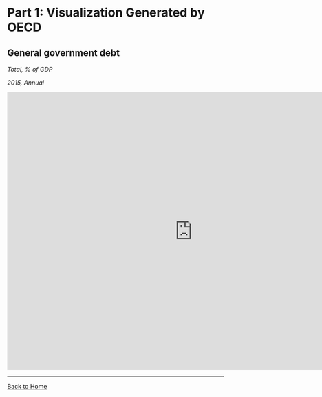 # Part 1: Visualization Generated by OECD

## General government debt

*Total, % of GDP*

*2015, Annual*

<iframe src="https://data.oecd.org/chart/5OPT" width="860" height="645" style="border: 0" mozallowfullscreen="true" webkitallowfullscreen="true" allowfullscreen="true"><a href="https://data.oecd.org/chart/5OPT" target="_blank">OECD Chart: General government debt, Total, % of GDP, Annual, 2015</a></iframe>

---

[Back to Home](https://sarahpearman.github.io/data-stories/)
